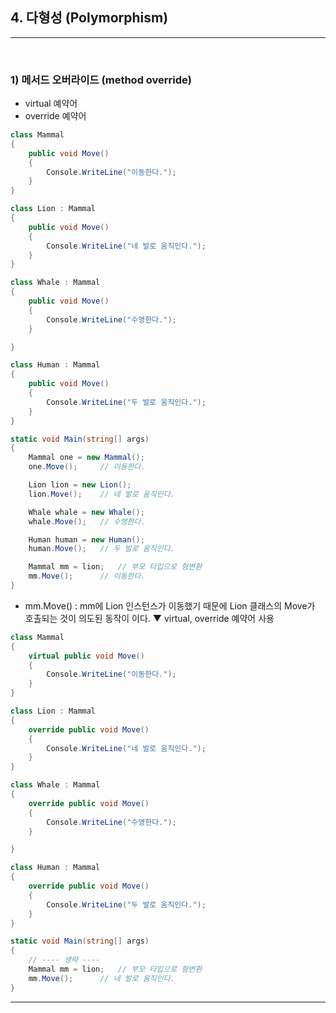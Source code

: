 ## 4. 다형성 (Polymorphism)
****
<br> 

### 1) 메서드 오버라이드 (method override)
> 
- virtual 예약어
- override 예약어

```csharp
class Mammal
{
    public void Move()
    {
        Console.WriteLine("이동한다.");
    }
}

class Lion : Mammal
{
    public void Move()
    {
        Console.WriteLine("네 발로 움직인다.");
    }
}

class Whale : Mammal
{
    public void Move()
    {
        Console.WriteLine("수영한다.");
    }

}

class Human : Mammal
{
    public void Move()
    {
        Console.WriteLine("두 발로 움직인다.");
    }
}

static void Main(string[] args)
{
    Mammal one = new Mammal();
    one.Move();     // 이동한다.

    Lion lion = new Lion();
    lion.Move();    // 네 발로 움직인다.

    Whale whale = new Whale();
    whale.Move();   // 수영한다.

    Human human = new Human();
    human.Move();   // 두 발로 움직인다.

    Mammal mm = lion;   // 부모 타입으로 형변환
    mm.Move();      // 이동한다.
}
```
- mm.Move() : mm에 Lion 인스턴스가 이동했기 때문에 Lion 클래스의 Move가 호촐되는 것이 의도된 동작이 이다.
▼ virtual, override 예약어 사용
```csharp
class Mammal
{
    virtual public void Move()
    {
        Console.WriteLine("이동한다.");
    }
}

class Lion : Mammal
{
    override public void Move()
    {
        Console.WriteLine("네 발로 움직인다.");
    }
}

class Whale : Mammal
{
    override public void Move()
    {
        Console.WriteLine("수영한다.");
    }

}

class Human : Mammal
{
    override public void Move()
    {
        Console.WriteLine("두 발로 움직인다.");
    }
}

static void Main(string[] args)
{
    // ---- 생략 ----
    Mammal mm = lion;   // 부모 타입으로 형변환
    mm.Move();      // 네 발로 움직인다.
}
```

****
<br>
